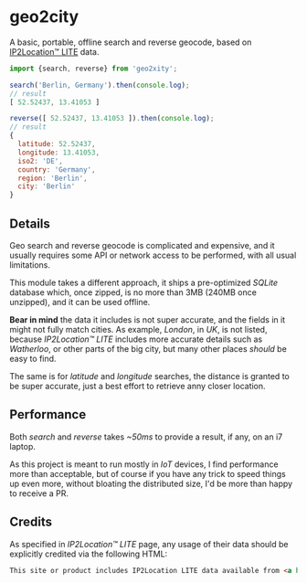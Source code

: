 # geo2city

A basic, portable, offline search and reverse geocode, based on [IP2Location™ LITE](https://lite.ip2location.com/database/ip-country-region-city-latitude-longitude) data.

```js
import {search, reverse} from 'geo2xity';

search('Berlin, Germany').then(console.log);
// result
[ 52.52437, 13.41053 ]

reverse([ 52.52437, 13.41053 ]).then(console.log);
// result
{
  latitude: 52.52437,
  longitude: 13.41053,
  iso2: 'DE',
  country: 'Germany',
  region: 'Berlin',
  city: 'Berlin'
}
```


## Details

Geo search and reverse geocode is complicated and expensive, and it usually requires some API or network access to be performed, with all usual limitations.

This module takes a different approach, it ships a pre-optimized *SQLite* database which, once zipped, is no more than 3MB (240MB once unzipped), and it can be used offline.

**Bear in mind** the data it includes is not super accurate, and the fields in it might not fully match cities. As example, *London*, in *UK*, is not listed, because *IP2Location™ LITE* includes more accurate details such as *Watherloo*, or other parts of the big city, but many other places *should* be easy to find.

The same is for *latitude* and *longitude* searches, the distance is granted to be super accurate, just a best effort to retrieve anny closer location.


## Performance

Both *search* and *reverse* takes *~50ms* to provide a result, if any, on an i7 laptop.

As this project is meant to run mostly in *IoT* devices, I find performance more than acceptable, but of course if you have any trick to speed things up even more, without bloating the distributed size, I'd be more than happy to receive a PR.


## Credits

As specified in *IP2Location™ LITE* page, any usage of their data should be explicitly credited via the following HTML:

```html
This site or product includes IP2Location LITE data available from <a href="https://lite.ip2location.com">https://lite.ip2location.com</a>.
```
